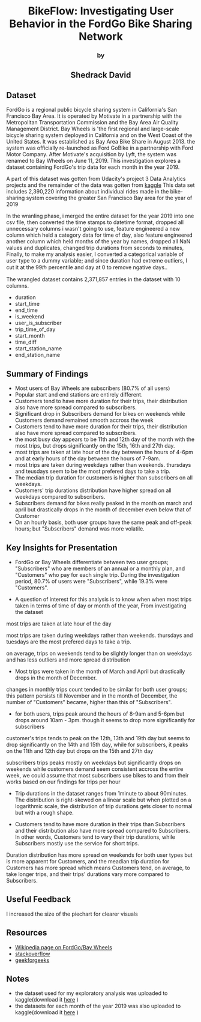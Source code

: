 # <center>BikeFlow: Investigating User Behavior in the FordGo Bike Sharing Network</center>
### <center>by</center>
## <center>Shedrack David</center>

## Dataset
FordGo is a regional public bicycle sharing system in California's San Francisco Bay Area. It is operated by Motivate in a partnership with the Metropolitan Transportation Commission and the Bay Area Air Quality Management District. Bay Wheels is 'the first regional and large-scale bicycle sharing system deployed in California and on the West Coast of the United States. It was established as Bay Area Bike Share in August 2013. the system was officially re-launched as Ford GoBike in a partnership with Ford Motor Company. After Motivate's acquisition by Lyft, the system was renamed to Bay Wheels on June 11, 2019. This investigation explores a dataset containing FordGo's trip data for each month in the year 2019.

A part of this dataset was gotten from Udacity's project 3 Data Analytics projects and the remainder of the data was gotten from  <a href="https://www.kaggle.com/">kaggle</a> 
This data set includes 2,390,220 information about individual rides made in the bike-sharing system covering the greater San Francisco Bay area for the year of 2019

In the wranling phase, i merged the entire dataset for the year 2019 into one csv file, then converted the time stamps to datetime format, dropped all unnecessary columns i wasn't going to use, feature engineered a new column which held a category data for time of day, also feature engineered another column which held months of the year by names, dropped all NaN values and duplicates, changed trip durations from seconds to minutes, Finally, to make my analysis easier, I converted a categorical variable of user type to a dummy variable; and since duration had extreme outliers, I cut it at the 99𝑡ℎ percentile and day at 0 to remove ngative days..

The wrangled dataset contains 2,371,857 entries in the dataset with 10 columns.
- duration
- start_time
- end_time
- is_weekend
- user_is_subscriber
- trip_time_of_day
- start_month 
- time_diff
- start_station_name
- end_station_name

## Summary of Findings

- Most users of Bay Wheels are subscribers (80.7% of all users)
- Popular start and end stations are entirely different.
- Customers tend to have more duration for their trips, their distribution also have more spread compared to subscribers.
- Significant drop in Subscribers demand for bikes on weekends while Customers demand remained smooth accross the week
- Customers tend to have more duration for their trips, their distribution also have more spread compared to subscribers.
- the most busy day appears to be 11th and 12th day of the month with the most trips, but drops significantly on the 15th, 16th and 27th day.
-  most trips are taken at late hour of the day between the hours of 4-6pm and at early hours of the day between the hours of 7-9am.
-  most trips are taken during weekdays rather than weekends. thursdays and teusdays seem to be the most prefered days to take a trip.
- The median trip duration for customers is higher than subscribers on all weekdays.
- Customers' trip durations distribution have higher spread on all weekdays compared to subscribers.
-  Subscribers demand for bikes really peaked in the month on march and april but drastically drops in the month of december even below that of Customer
- On an hourly basis, both user groups have the same peak and off-peak hours; but "Subscribers" demand was more volatile.

## Key Insights for Presentation


- FordGo or Bay Wheels differentiate between two user groups; "Subscribers" who are members of an annual or a monthly plan, and "Customers" who pay for each single trip. During the investigation period, 80.7% of users were "Subscribers", while 19.3% were "Customers".

- A question of interest for this analysis is to know when when most trips taken in terms of time of day or month of the year, From investigating the dataset

most trips are taken at late hour of the day

most trips are taken during weekdays rather than weekends. thursdays and tuesdays are the most prefered days to take a trip.

on average, trips on weekends tend to be slightly longer than on weekdays and has less outliers and more spread distribution

- Most trips were taken in the month of March and April but drastically drops in the month of December.

changes in monthly trips count tended to be similar for both user groups; this pattern persists till November and in the month of December, the number of "Customers" became, higher than this of "Subscribers".

- for both users, trips peak around the hours of 8-9am and 5-6pm but drops around 10am - 3pm. though it seems to drop more significantly for subscribers

customer's trips tends to peak on the 12th, 13th and 19th day but seems to drop significantly on the 14th and 15th day, while for subscribers, it peaks on the 11th and 12th day but drops on the 15th and 27th day

subscribers trips peaks mostly on weekdays but significantly drops on weekends while customers demand seem consistent accross the entire week, we could assume that most subscribers use bikes to and from their works based on our findings for trips per hour

- Trip durations in the dataset ranges from 1minute to about 90minutes. The distribution is right-skewed on a linear scale but when plotted on a logarithmic scale, the distribution of trip durations gets closer to normal but with a rough shape.


- Customers tend to have more duration in their trips than Subscribers and their distribution also have more spread compared to Subscribers. In other words, Customers tend to vary their trip durations, while Subscribers mostly use the service for short trips.

Duration distribution has more spread on weekends for both user types but is more apparent for Customers, and the meadian trip duration for Customers has more spread which means Customers tend, on average, to take longer trips, and their trips' durations vary more compared to Subscribers.

## Useful Feedback
I increased the size of the piechart for clearer visuals

## Resources

-  <a href="https://en.wikipedia.org/wiki/Bay_Wheels ">Wikipedia page on FordGo/Bay Wheels</a> 
-  <a href="https://stackoverflow.com/">stackoverflow</a>
-   <a href="https://www.geeksforgeeks.org/grouping-and-aggregating-with-pandas/ ">geekforgeeks</a>

## Notes

- the dataset used for my exploratory analysis was uploaded to kaggle(download it  <a href="https://www.kaggle.com/datasets/shedrackdavid/bay-wheels-data-set-for-the-year-2019">here</a> )
-  the datasets for each month of the year 2019 was also uploaded to kaggle(download it  <a href="https://www.kaggle.com/datasets/shedrackdavid/bay-wheels-dataset-for-each-month-in-the-year-2019 ">here</a> )


```python

```
